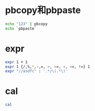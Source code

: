 # pbcopy和pbpaste

```bash
echo "123" | pbcopy
echo `pbpaste`
```

# expr

```bash
expr 1 + 1
expr 1 {/,%,*,-,=, >, >=, <, <=, !=} 1
expr "//asdfc" : '.*/\(.*\)'
```

# cal

```bash
cal
```

